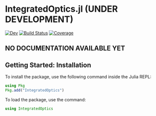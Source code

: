 # IntegratedOptics.jl (UNDER DEVELOPMENT)

<!-- [![Stable](https://img.shields.io/badge/docs-stable-blue.svg)](https://MKAbdElrahman.github.io/IntegratedOptics.jl/stable) -->
[![Dev](https://img.shields.io/badge/docs-dev-blue.svg)](https://MKAbdElrahman.github.io/IntegratedOptics.jl/dev)
[![Build Status](https://github.com/MKAbdElrahman/IntegratedOptics.jl/workflows/CI/badge.svg)](https://github.com/MKAbdElrahman/IntegratedOptics.jl/actions)
[![Coverage](https://codecov.io/gh/MKAbdElrahman/IntegratedOptics.jl/branch/master/graph/badge.svg)](https://codecov.io/gh/MKAbdElrahman/IntegratedOptics.jl)

## NO DOCUMENTATION AVAILABLE YET
## Getting Started: Installation 
To install the package, use the following command inside the Julia REPL:
```julia
using Pkg
Pkg.add("IntegratedOptics")
```

To load the package, use the command:

```julia
using IntegratedOptics
```
